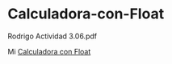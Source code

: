 # Calculadora-con-Float
Rodrigo Actividad 3.06.pdf

Mi [Calculadora con Float](http://127.0.0.1:5500/Calculadora%20con%20Float.html)
